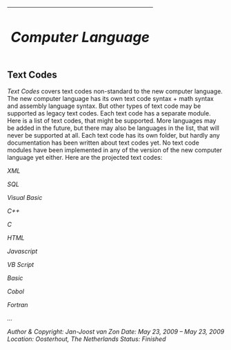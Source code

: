 ﻿|<h1>***Computer Language***</h1>|
| :- |
## **Text Codes**
*Text Codes* covers text codes non-standard to the new computer language. The new computer language has its own text code syntax + math syntax and assembly language syntax. But other types of text code may be supported as legacy text codes. Each text code has a separate module. Here is a list of text codes, that might be supported. More languages may be added in the future, but there may also be languages in the list, that will never be supported at all. Each text code has its own folder, but hardly any documentation has been written about text codes yet. No text code modules have been implemented in any of the version of the new computer language yet either. Here are the projected text codes:

*XML*

*SQL*

*Visual Basic*

*C++*

*C*

*HTML*

*Javascript*

*VB Script*

*Basic*

*Cobol*

*Fortran*

*...*



*Author & Copyright: Jan-Joost van Zon        Date: May 23, 2009 – May 23, 2009        Location: Oosterhout, The Netherlands        Status: Finished*

